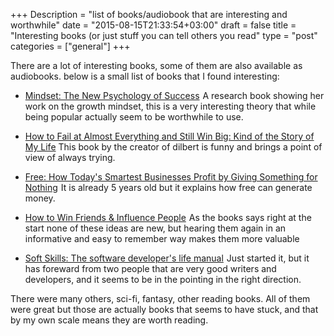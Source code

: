 +++
Description = "list of books/audiobook that are interesting and worthwhile"
date = "2015-08-15T21:33:54+03:00"
draft = false
title = "Interesting books (or just stuff you can tell others you read"
type = "post"
categories = ["general"]
+++

There are a lot of interesting books, some of them are also available as audiobooks.
below is a small list of books that I found interesting:
<!--more-->

* <a href="http://www.amazon.com/gp/product/0345472322/ref=as_li_tl?ie=UTF8&camp=1789&creative=9325&creativeASIN=0345472322&linkCode=as2&tag=chatanuga-20&linkId=W7MUD7IWQHTJ2DWA">Mindset: The New Psychology of Success</a><img src="http://ir-na.amazon-adsystem.com/e/ir?t=chatanuga-20&l=as2&o=1&a=0345472322" width="1" height="1" border="0" alt="" style="border:none !important; margin:0px !important;" />
    A research book showing her work on the growth mindset, this is a very interesting theory that while being popular actually seem to be worthwhile to use.

* <a href="http://www.amazon.com/gp/product/1591847745/ref=as_li_tl?ie=UTF8&camp=1789&creative=9325&creativeASIN=1591847745&linkCode=as2&tag=chatanuga-20&linkId=2XT5EKNRSBJP6XX6">How to Fail at Almost Everything and Still Win Big: Kind of the Story of My Life</a>
   This book by the creator of dilbert is funny and brings a point of view of always trying.

* <a href="http://www.amazon.com/gp/product/140131032X/ref=as_li_tl?ie=UTF8&camp=1789&creative=9325&creativeASIN=140131032X&linkCode=as2&tag=chatanuga-20&linkId=ECV7A4IY4WDYAMSQ">Free: How Today's Smartest Businesses Profit by Giving Something for Nothing</a><img src="http://ir-na.amazon-adsystem.com/e/ir?t=chatanuga-20&l=as2&o=1&a=140131032X" width="1" height="1" border="0" alt="" style="border:none !important; margin:0px !important;" />
   It is already 5 years old but it explains how free can generate money.

* <a href="http://www.amazon.com/gp/product/0671027034/ref=as_li_tl?ie=UTF8&camp=1789&creative=9325&creativeASIN=0671027034&linkCode=as2&tag=chatanuga-20&linkId=CK5DKRTYRLNDH7QH">How to Win Friends & Influence People</a><img src="http://ir-na.amazon-adsystem.com/e/ir?t=chatanuga-20&l=as2&o=1&a=0671027034" width="1" height="1" border="0" alt="" style="border:none !important; margin:0px !important;" />
   As the books says right at the start none of these ideas are new, but hearing them again in an informative and easy to remember way makes them more valuable

* <a href="http://www.amazon.com/gp/product/1617292397/ref=as_li_tl?ie=UTF8&camp=1789&creative=9325&creativeASIN=1617292397&linkCode=as2&tag=chatanuga-20&linkId=AZPZOPV6XWI3ZY7E">Soft Skills: The software developer's life manual</a><img src="http://ir-na.amazon-adsystem.com/e/ir?t=chatanuga-20&l=as2&o=1&a=1617292397" width="1" height="1" border="0" alt="" style="border:none !important; margin:0px !important;" />
   Just started it, but it has foreward from two people that are very good writers and developers, and it seems to be in the pointing in the right direction.

There were many others, sci-fi, fantasy, other reading books. All of them were great but those are actually books that seems to have stuck, and that by my own scale means they are worth reading.

